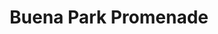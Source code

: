 ---
title: Buena Park Promenade
url: /buena-park-promenade/
latitude: 33.833
longitude: -118.031
---